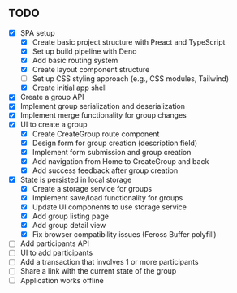 ## TODO

* [x] SPA setup
  * [x] Create basic project structure with Preact and TypeScript
  * [x] Set up build pipeline with Deno
  * [x] Add basic routing system
  * [x] Create layout component structure
  * [ ] Set up CSS styling approach (e.g., CSS modules, Tailwind)
  * [x] Create initial app shell
* [x] Create a group API
* [x] Implement group serialization and deserialization
* [x] Implement merge functionality for group changes
* [x] UI to create a group
  * [x] Create CreateGroup route component
  * [x] Design form for group creation (description field)
  * [x] Implement form submission and group creation
  * [x] Add navigation from Home to CreateGroup and back
  * [x] Add success feedback after group creation
* [x] State is persisted in local storage
  * [x] Create a storage service for groups
  * [x] Implement save/load functionality for groups
  * [x] Update UI components to use storage service
  * [x] Add group listing page
  * [x] Add group detail view
  * [x] Fix browser compatibility issues (Feross Buffer polyfill)
* [ ] Add participants API
* [ ] UI to add participants
* [ ] Add a transaction that involves 1 or more participants
* [ ] Share a link with the current state of the group
* [ ] Application works offline